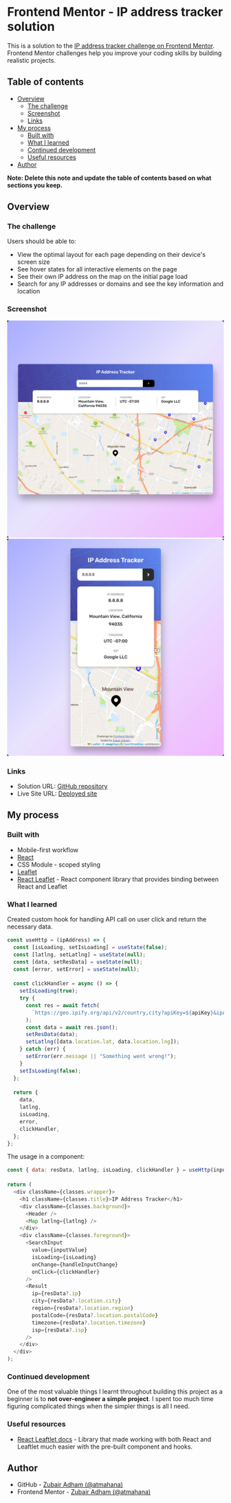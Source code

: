# Frontend Mentor - IP address tracker solution

This is a solution to the [IP address tracker challenge on Frontend Mentor](https://www.frontendmentor.io/challenges/ip-address-tracker-I8-0yYAH0). Frontend Mentor challenges help you improve your coding skills by building realistic projects.

## Table of contents

- [Overview](#overview)
  - [The challenge](#the-challenge)
  - [Screenshot](#screenshot)
  - [Links](#links)
- [My process](#my-process)
  - [Built with](#built-with)
  - [What I learned](#what-i-learned)
  - [Continued development](#continued-development)
  - [Useful resources](#useful-resources)
- [Author](#author)

**Note: Delete this note and update the table of contents based on what sections you keep.**

## Overview

### The challenge

Users should be able to:

- View the optimal layout for each page depending on their device's screen size
- See hover states for all interactive elements on the page
- See their own IP address on the map on the initial page load
- Search for any IP addresses or domains and see the key information and location

### Screenshot

![desktop design](screenshots/desktop.jpg)
![desktop design](screenshots/mobile.jpg)

### Links

- Solution URL: [GitHub repository](https://github.com/atmahana/ip-address-tracker)
- Live Site URL: [Deployed site](https://ip-address-tracker-eight-gamma.vercel.app/)

## My process

### Built with

- Mobile-first workflow
- [React](https://reactjs.org/)
- CSS Module - scoped styling
- [Leaflet](https://leafletjs.com/)
- [React Leaflet](https://react-leaflet.js.org/) - React component library that provides binding between React and Leaflet

### What I learned

Created custom hook for handling API call on user click and return the necessary data.

```js
const useHttp = (ipAddress) => {
  const [isLoading, setIsLoading] = useState(false);
  const [latlng, setLatlng] = useState(null);
  const [data, setResData] = useState(null);
  const [error, setError] = useState(null);

  const clickHandler = async () => {
    setIsLoading(true);
    try {
      const res = await fetch(
        `https://geo.ipify.org/api/v2/country,city?apiKey=${apiKey}&ipAddress=${ipAddress}`
      );
      const data = await res.json();
      setResData(data);
      setLatlng([data.location.lat, data.location.lng]);
    } catch (err) {
      setError(err.message || "Something went wrong!");
    }
    setIsLoading(false);
  };

  return {
    data,
    latlng,
    isLoading,
    error,
    clickHandler,
  };
};
```

The usage in a component:
```js
const { data: resData, latlng, isLoading, clickHandler } = useHttp(inputValue);

return (
  <div className={classes.wrapper}>
    <h1 className={classes.title}>IP Address Tracker</h1>
    <div className={classes.background}>
      <Header />
      <Map latlng={latlng} />
    </div>
    <div className={classes.foreground}>
      <SearchInput
        value={inputValue}
        isLoading={isLoading}
        onChange={handleInputChange}
        onClick={clickHandler}
      />
      <Result
        ip={resData?.ip}
        city={resData?.location.city}
        region={resData?.location.region}
        postalCode={resData?.location.postalCode}
        timezone={resData?.location.timezone}
        isp={resData?.isp}
      />
    </div>
  </div>
);
```

### Continued development

One of the most valuable things I learnt throughout building this project as a beginner is to **not over-engineer a simple project**. I spent too much time figuring complicated things when the simpler things is all I need.

### Useful resources

- [React Leaftlet docs](https://react-leaflet.js.org/docs/start-introduction/) - Library that made working with both React and Leaftlet much easier with the pre-built component and hooks.

## Author

- GitHub - [Zubair Adham (@atmahana)](https://github.com/atmahana)
- Frontend Mentor - [Zubair Adham (@atmahana)](https://www.frontendmentor.io/profile/yourusername)
